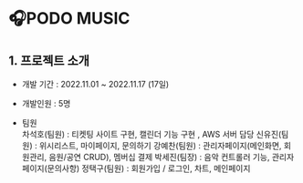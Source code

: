 # 🎧PODO MUSIC
## 1. 프로젝트 소개
- 개발 기간 : 2022.11.01 ~ 2022.11.17 (17일) <br>


- 개발인원 : 5명 <br>
- 팀원<br>
  차석호(팀원) : 티켓팅 사이트 구현, 캘린더 기능 구현 , AWS 서버 담당
  신유진(팀원) : 위시리스트, 마이페이지, 문의하기
  강예찬(팀원) : 관리자페이지(메인화면, 회원관리, 음원/공연 CRUD), 멤버십 결제
  박세진(팀장) : 음악 컨트롤러 기능, 관리자페이지(문의사항)
  정택구(팀원) : 회원가입 / 로그인, 차트, 메인페이지

